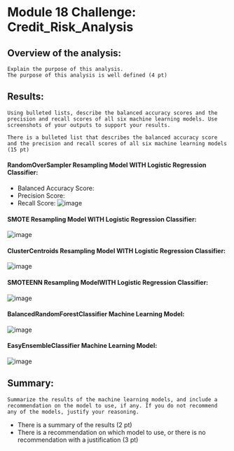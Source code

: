 # Module 18 Challenge: Credit_Risk_Analysis

## Overview of the analysis:

    Explain the purpose of this analysis.
    The purpose of this analysis is well defined (4 pt)


## Results:

    Using bulleted lists, describe the balanced accuracy scores and the precision and recall scores of all six machine learning models. Use screenshots of your outputs to support your results.

    There is a bulleted list that describes the balanced accuracy score and the precision and recall scores of all six machine learning models (15 pt)

#### RandomOverSampler Resampling Model WITH Logistic Regression Classifier:
- Balanced Accuracy Score:
- Precision Score:
- Recall Score:
![image](https://user-images.githubusercontent.com/114360511/218954527-4f9b79e1-0ebc-4c1e-84f6-8d9175782a7f.png)

#### SMOTE Resampling Model WITH Logistic Regression Classifier:
![image](https://user-images.githubusercontent.com/114360511/218954638-d4f03cc1-df46-4a62-a512-99b9690850d5.png)

#### ClusterCentroids Resampling Model WITH Logistic Regression Classifier:
![image](https://user-images.githubusercontent.com/114360511/218954325-805e791b-3df2-4594-aa8f-00a691a94faa.png)

#### SMOTEENN Resampling ModelWITH Logistic Regression Classifier:
![image](https://user-images.githubusercontent.com/114360511/218954592-f19c2304-02b9-4b85-8e9e-02b1582e3d28.png)

#### BalancedRandomForestClassifier Machine Learning Model:
![image](https://user-images.githubusercontent.com/114360511/218954294-0a43f395-d746-4015-8879-ebf503488829.png)

#### EasyEnsembleClassifier Machine Learning Model:
![image](https://user-images.githubusercontent.com/114360511/218954416-07cdd5e8-243a-46b2-a345-05ed95009149.png)


## Summary: 

    Summarize the results of the machine learning models, and include a recommendation on the model to use, if any. If you do not recommend any of the models, justify your reasoning.

- There is a summary of the results (2 pt)
- There is a recommendation on which model to use, or there is no recommendation with a justification (3 pt)
